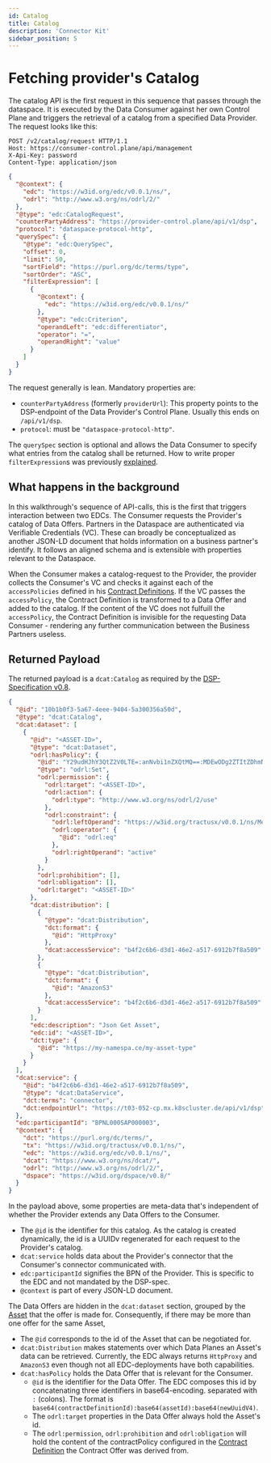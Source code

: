 ```yaml
---
id: Catalog
title: Catalog
description: 'Connector Kit'
sidebar_position: 5
---
```


# Fetching provider's Catalog

The catalog API is the first request in this sequence that passes through the dataspace. It is executed by the Data 
Consumer against her own Control Plane and triggers the retrieval of a catalog from a specified Data Provider. The request
looks like this:

```http
POST /v2/catalog/request HTTP/1.1
Host: https://consumer-control.plane/api/management
X-Api-Key: password
Content-Type: application/json
```

```json
{
  "@context": {
    "edc": "https://w3id.org/edc/v0.0.1/ns/",
    "odrl": "http://www.w3.org/ns/odrl/2/"
  },
  "@type": "edc:CatalogRequest",
  "counterPartyAddress": "https://provider-control.plane/api/v1/dsp",
  "protocol": "dataspace-protocol-http",
  "querySpec": {
    "@type": "edc:QuerySpec",
    "offset": 0,
    "limit": 50,
    "sortField": "https://purl.org/dc/terms/type",
    "sortOrder": "ASC",
    "filterExpression": [
      {
        "@context": {
          "edc": "https://w3id.org/edc/v0.0.1/ns/"
        },
        "@type": "edc:Criterion",
        "operandLeft": "edc:differentiator",
        "operator": "=",
        "operandRight": "value"
      }
    ]
  }
}
```
The request generally is lean. Mandatory properties are:
- `counterPartyAddress` (formerly `providerUrl`): This property points to the DSP-endpoint of the Data Provider's Control
Plane. Usually this ends on `/api/v1/dsp`.
- `protocol`: must be `"dataspace-protocol-http"`.

The `querySpec` section is optional and allows the Data Consumer to specify what entries from the catalog shall be returned.
How to write proper `filterExpression`s was previously [explained](4-contract-definitions.md#assetsselector).

## What happens in the background

In this walkthrough's sequence of API-calls, this is the first that triggers interaction between two EDCs. The Consumer
requests the Provider's catalog of Data Offers. Partners in the Dataspace are authenticated via Verifiable Credentials (VC).
These can broadly be conceptualized as another JSON-LD document that holds information on a business partner's identify.
It follows an aligned schema and is extensible with properties relevant to the Dataspace.

When the Consumer makes a catalog-request to the Provider, the provider collects the Consumer's VC and checks it against
each of the `accessPolicies` defined in his [Contract Definitions](4-contract-definitions.md). If the VC passes the 
`accessPolicy`, the Contract Definition is transformed to a Data Offer and added to the catalog. If the content of the VC
does not fulfuill the `accessPolicy`, the Contract Definition is invisible for the requesting Data Consumer - rendering
any further communication between the Business Partners useless.

## Returned Payload

The returned payload is a `dcat:Catalog` as required by the [DSP-Specification v0.8](https://docs.internationaldataspaces.org/ids-knowledgebase/v/dataspace-protocol/catalog/catalog.protocol).

```json
{
  "@id": "10b1b0f3-5a67-4eee-9404-5a300356a50d",
  "@type": "dcat:Catalog",
  "dcat:dataset": [
    {
      "@id": "<ASSET-ID>",
      "@type": "dcat:Dataset",
      "odrl:hasPolicy": {
        "@id": "Y29udHJhY3QtZ2V0LTE=:anNvbi1nZXQtMQ==:MDEwODg2ZTItZDhmNi00Y2NjLWFhMWYtY2U2Y2JmYjlmMWQz",
        "@type": "odrl:Set",
        "odrl:permission": {
          "odrl:target": "<ASSET-ID>",
          "odrl:action": {
            "odrl:type": "http://www.w3.org/ns/odrl/2/use"
          },
          "odrl:constraint": {
            "odrl:leftOperand": "https://w3id.org/tractusx/v0.0.1/ns/Membership",
            "odrl:operator": {
              "@id": "odrl:eq"
            },
            "odrl:rightOperand": "active"
          }
        },
        "odrl:prohibition": [],
        "odrl:obligation": [],
        "odrl:target": "<ASSET-ID>"
      },
      "dcat:distribution": [
        {
          "@type": "dcat:Distribution",
          "dct:format": {
            "@id": "HttpProxy"
          },
          "dcat:accessService": "b4f2c6b6-d3d1-46e2-a517-6912b7f8a509"
        },
        {
          "@type": "dcat:Distribution",
          "dct:format": {
            "@id": "AmazonS3"
          },
          "dcat:accessService": "b4f2c6b6-d3d1-46e2-a517-6912b7f8a509"
        }
      ],
      "edc:description": "Json Get Asset",
      "edc:id": "<ASSET-ID>",
      "dct:type": {
        "@id": "https://my-namespa.ce/my-asset-type"
      }
    }
  ],
  "dcat:service": {
    "@id": "b4f2c6b6-d3d1-46e2-a517-6912b7f8a509",
    "@type": "dcat:DataService",
    "dct:terms": "connector",
    "dct:endpointUrl": "https://t03-052-cp.mx.k8scluster.de/api/v1/dsp"
  },
  "edc:participantId": "BPNL000SAP000003",
  "@context": {
    "dct": "https://purl.org/dc/terms/",
    "tx": "https://w3id.org/tractusx/v0.0.1/ns/",
    "edc": "https://w3id.org/edc/v0.0.1/ns/",
    "dcat": "https://www.w3.org/ns/dcat/",
    "odrl": "http://www.w3.org/ns/odrl/2/",
    "dspace": "https://w3id.org/dspace/v0.8/"
  }
}
```
In the payload above, some properties are meta-data that's independent of whether the Provider extends any Data Offers
to the Consumer. 

- The `@id` is the identifier for this catalog. As the catalog is created dynamically, the id is a UUIDv regenerated for each
  request to the Provider's catalog.
- `dcat:service` holds data about the Provider's connector that the Consumer's connector communicated with.
- `edc:participantId` signifies the BPN of the Provider. This is specific to the EDC and not mandated by the DSP-spec.
- `@context` is part of every JSON-LD document.

The Data Offers are hidden in the `dcat:dataset` section, grouped by the [Asset](2-assets.md) that the offer is made for.
Consequently, if there may be more than one offer for the same Asset, 

- The `@id` corresponds to the id of the Asset that can be negotiated for.
- `dcat:Distribution` makes statements over which Data Planes an Asset's data can be retrieved. Currently, the EDC always
returns `HttpProxy` and `AmazonS3` even though not all EDC-deployments have both capabilities.
- `dcat:hasPolicy` holds the Data Offer that is relevant for the Consumer.
  - `@id` is the identifier for the Data Offer. The EDC composes this id by concatenating three identifiers in base64-encoding.
  separated with `:` (colons). The format is `base64(contractDefinitionId):base64(assetId):base64(newUuidV4)`.
  - The `odrl:target` properties in the Data Offer always hold the Asset's id.
  - The `odrl:permission`, `odrl:prohibition` and `odrl:obligation` will hold the content of the contractPolicy configured
  in the [Contract Definition](4-contract-definitions.md) the Contract Offer was derived from.

